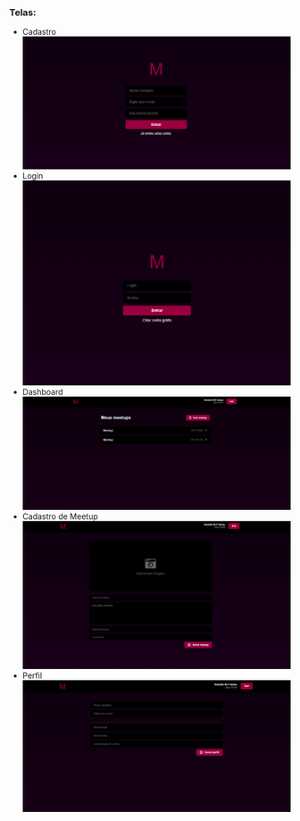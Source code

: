 ### Telas:
- Cadastro
![WebView](assets/SignUp.PNG)
- Login
![WebView](assets/Login.PNG)
- Dashboard
![WebView](assets/Dashboard.PNG)
- Cadastro de Meetup
![WebView](assets/CadastroMeetup.PNG)
- Perfil
![WebView](assets/Perfil.PNG)
